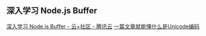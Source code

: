 深入学习 Node.js Buffer
---
[深入学习 Node.js Buffer - 云+社区 - 腾讯云](https://cloud.tencent.com/developer/article/1533446)
[一篇文章就能懂什么是Unicode编码](https://www.cnblogs.com/xiaoran991/p/12497238.html)
